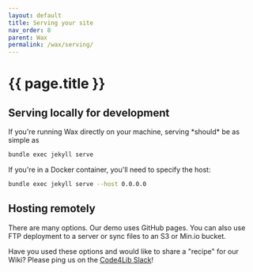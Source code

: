 ```yaml
---
layout: default
title: Serving your site
nav_order: 8
parent: Wax
permalink: /wax/serving/
---
```


# {{ page.title }}

## Serving locally for development

If you're running Wax directly on your machine, serving
\*should\* be as simple as

```sh
bundle exec jekyll serve
```

If you're in a Docker container, you'll need to specify the host:

```sh
bundle exec jekyll serve --host 0.0.0.0
```

## Hosting remotely

There are many options. Our demo uses GitHub pages. You can also use FTP deployment to a server or sync files to an S3 or Min.io bucket.

Have you used these options and would like to share a "recipe" for our Wiki? Please ping us on the [Code4Lib Slack](https://docs.google.com/forms/d/e/1FAIpQLSeD77mBp0Y13mFePF8UmDwFrlbxNx3VttEjz_3dgglJeK-Zbg/viewform?c=0&w=1)!
